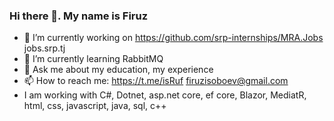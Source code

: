 ### Hi there 👋. My name is Firuz

- 🔭 I’m currently working on https://github.com/srp-internships/MRA.Jobs jobs.srp.tj
- 🌱 I’m currently learning RabbitMQ
- 💬 Ask me about my education, my experience
- 📫 How to reach me: https://t.me/isRuf firuzisoboev@gmail.com
- I am working with C#, Dotnet, asp.net core, ef core, Blazor, MediatR, html, css, javascript, java, sql, c++
